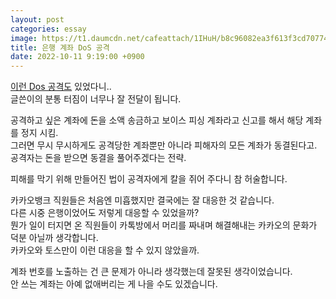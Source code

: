 ```yaml
---
layout: post
categories: essay
image: https://t1.daumcdn.net/cafeattach/1IHuH/b8c96082ea3f613f3cd70774a2815b20781d61e4
title: 은행 계좌 DoS 공격
date: 2022-10-11 9:19:00 +0900
---
```


[이런 Dos 공격도](https://cafe.daum.net/subdued20club/LxCT/314240) 있었다니..  
글쓴이의 분통 터짐이 너무나 잘 전달이 됩니다.

공격하고 싶은 계좌에 돈을 소액 송금하고 보이스 피싱 계좌라고 신고를 해서 해당 계좌를 정지 시킴.  
그러면 무시 무시하게도 공격당한 계좌뿐만 아니라 피해자의 모든 계좌가 동결된다고.  
공격자는 돈을 받으면 동결을 풀어주겠다는 전략.  

피해를 막기 위해 만들어진 법이 공격자에게 칼을 쥐어 주다니 참 허술합니다.

카카오뱅크 직원들은 처음엔 미흡했지만 결국에는 잘 대응한 것 같습니다.  
다른 시중 은행이었어도 저렇게 대응할 수 있었을까?  
뭔가 일이 터지면 온 직원들이 카톡방에서 머리를 짜내며 해결해내는 카카오의 문화가 덕분 아닐까 생각합니다.  
카카오와 토스만이 이런 대응을 할 수 있지 않았을까.

계좌 번호를 노출하는 건 큰 문제가 아니라 생각했는데 잘못된 생각이었습니다.  
안 쓰는 계좌는 아예 없애버리는 게 나을 수도 있겠습니다.
